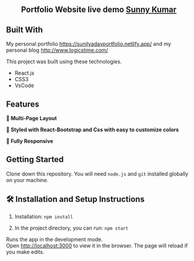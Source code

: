 <h2 align="center">
  Portfolio Website live demo
  <a href="https://sunilyadavportfolio.netlify.app/" target="_blank">Sunny Kumar</a>
</h2>
<div align="center">
<!--   <img width="960" alt="image" src="https://user-images.githubusercontent.com/20383021/148535829-e697023d-cf9b-4873-b04c-ab33c465d085.png"> -->
</div>

## Built With

My personal portfolio   <a href="https://sunilyadavportfolio.netlify.app/" target="_blank">https://sunilyadavportfolio.netlify.app/</a> and my personal blog  <a href="http://www.logicstime.com/" target="_blank">http://www.logicstime.com/</a> <br/>

This project was built using these technologies.

- React.js
- CSS3
- VsCode

## Features

**📖 Multi-Page Layout**

**🎨 Styled with React-Bootstrap and Css with easy to customize colors**

**📱 Fully Responsive**

## Getting Started

Clone down this repository. You will need `node.js` and `git` installed globally on your machine.

## 🛠 Installation and Setup Instructions

1. Installation: `npm install`

2. In the project directory, you can run: `npm start`

Runs the app in the development mode.\
Open [http://localhost:3000](http://localhost:3000) to view it in the browser.
The page will reload if you make edits.

